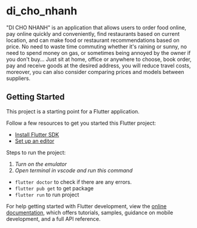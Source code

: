 # di_cho_nhanh

"DI CHO NHANH" is an application that allows users to order food online, pay online quickly and conveniently, find restaurants based on current location, and can make food or restaurant recommendations based on price. No need to waste time commuting whether it's raining or sunny, no need to spend money on gas, or sometimes being annoyed by the owner if you don't buy... Just sit at home, office or anywhere to choose, book order, pay and receive goods at the desired address, you will reduce travel costs, moreover, you can also consider comparing prices and models between suppliers.

## Getting Started

This project is a starting point for a Flutter application.

Follow a few resources to get you started this Flutter project:

- [Install Flutter SDK](https://docs.flutter.dev/get-started/install)
- [Set up an editor](https://docs.flutter.dev/get-started/editor)

Steps to run the project:

1. _Turn on the emulator_
2. _Open terminal in vscode and run this command_

- `flutter doctor` to check if there are any errors.
- `flutter pub get` to get package
- `flutter run` to run project

For help getting started with Flutter development, view the
[online documentation](https://docs.flutter.dev/), which offers tutorials,
samples, guidance on mobile development, and a full API reference.
